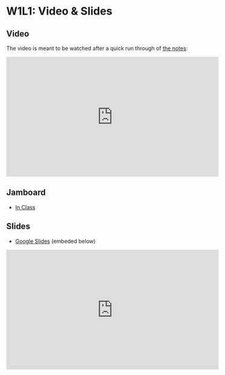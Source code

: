 # W1L1: Video & Slides

## Video

The video is meant to be watched after a quick run through of [the notes](./lecture_1.md):

<div class="iframe-container">
<iframe width="560" height="315" src="https://www.youtube-nocookie.com/embed/HvBDhNITIZ8" frameborder="0" allow="accelerometer; autoplay; encrypted-media; gyroscope; picture-in-picture" allowfullscreen></iframe>
</div>

## Jamboard

- [In Class](https://jamboard.google.com/d/18ruP5YIxYbNL5tuxzyKOpZVZrtTBe7tQHrB9hLxwKn8/edit?usp=sharing)

## Slides

- [Google Slides](https://docs.google.com/presentation/d/1gjIDqBhqqvRTJzjZ_Pl1v3K-E-jDCNwqNgDQrVYcqoE/edit?usp=sharing) (embeded below)

<div class="iframe-container">
<iframe src="https://docs.google.com/presentation/d/e/2PACX-1vT4mNOM-0GvOqeLF_wuKTJRtRV9UX_LjoXkTatZxoch-QhGXbYl_XDCbGTZ-ixPdqIoqoY6qBV4MKKx/embed?start=false&loop=false&delayms=5000" frameborder="0" width="560" height="315" allowfullscreen="true" mozallowfullscreen="true" webkitallowfullscreen="true"></iframe>
</div>
